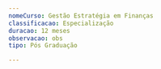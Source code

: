```yaml
---
nomeCurso: Gestão Estratégia em Finanças
classificacao: Especialização
duracao: 12 meses
observacao: obs
tipo: Pós Graduação

---
```


